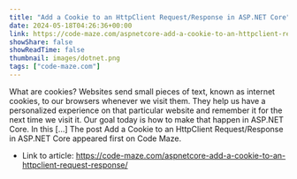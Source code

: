 ```yaml
---
title: "Add a Cookie to an HttpClient Request/Response in ASP.NET Core"
date: 2024-05-18T04:26:36+00:00
link: https://code-maze.com/aspnetcore-add-a-cookie-to-an-httpclient-request-response/
showShare: false
showReadTime: false
thumbnail: images/dotnet.png
tags: ["code-maze.com"]
---
```

What are cookies? Websites send small pieces of text, known as internet cookies, to our browsers whenever we visit them. They help us have a personalized experience on that particular website and remember it for the next time we visit it. Our goal today is how to make that happen in ASP.NET Core. In this […]
The post Add a Cookie to an HttpClient Request/Response in ASP.NET Core appeared first on Code Maze.

- Link to article: https://code-maze.com/aspnetcore-add-a-cookie-to-an-httpclient-request-response/